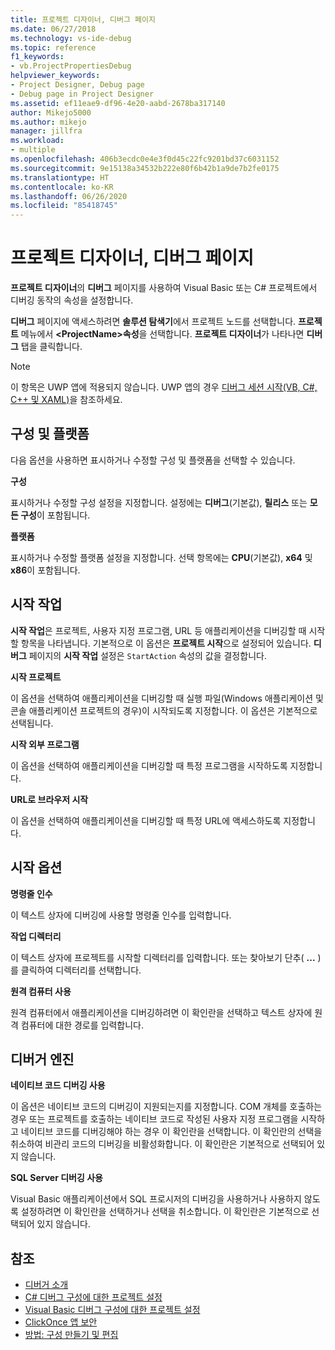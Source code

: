 ```yaml
---
title: 프로젝트 디자이너, 디버그 페이지
ms.date: 06/27/2018
ms.technology: vs-ide-debug
ms.topic: reference
f1_keywords:
- vb.ProjectPropertiesDebug
helpviewer_keywords:
- Project Designer, Debug page
- Debug page in Project Designer
ms.assetid: ef11eae9-df96-4e20-aabd-2678ba317140
author: Mikejo5000
ms.author: mikejo
manager: jillfra
ms.workload:
- multiple
ms.openlocfilehash: 406b3ecdc0e4e3f0d45c22fc9201bd37c6031152
ms.sourcegitcommit: 9e15138a34532b222e80f6b42b1a9de7b2fe0175
ms.translationtype: HT
ms.contentlocale: ko-KR
ms.lasthandoff: 06/26/2020
ms.locfileid: "85418745"
---
```

# <a name="debug-page-project-designer"></a>프로젝트 디자이너, 디버그 페이지

**프로젝트 디자이너**의 **디버그** 페이지를 사용하여 Visual Basic 또는 C# 프로젝트에서 디버깅 동작의 속성을 설정합니다.

**디버그** 페이지에 액세스하려면 **솔루션 탐색기**에서 프로젝트 노드를 선택합니다. **프로젝트** 메뉴에서 **\<ProjectName>속성**을 선택합니다. **프로젝트 디자이너**가 나타나면 **디버그** 탭을 클릭합니다.

> [!NOTE]
> 이 항목은 UWP 앱에 적용되지 않습니다. UWP 앱의 경우 [디버그 세션 시작(VB, C#, C++ 및 XAML)](../../debugger/start-a-debugging-session-for-a-store-app-in-visual-studio-vb-csharp-cpp-and-xaml.md)을 참조하세요.

## <a name="configuration-and-platform"></a>구성 및 플랫폼

다음 옵션을 사용하면 표시하거나 수정할 구성 및 플랫폼을 선택할 수 있습니다.

**구성**

표시하거나 수정할 구성 설정을 지정합니다. 설정에는 **디버그**(기본값), **릴리스** 또는 **모든 구성**이 포함됩니다.

**플랫폼**

표시하거나 수정할 플랫폼 설정을 지정합니다. 선택 항목에는 **CPU**(기본값), **x64** 및 **x86**이 포함됩니다.

## <a name="start-action"></a>시작 작업

**시작 작업**은 프로젝트, 사용자 지정 프로그램, URL 등 애플리케이션을 디버깅할 때 시작할 항목을 나타냅니다. 기본적으로 이 옵션은 **프로젝트 시작**으로 설정되어 있습니다. **디버그** 페이지의 **시작 작업** 설정은 `StartAction` 속성의 값을 결정합니다.

**시작 프로젝트**

이 옵션을 선택하여 애플리케이션을 디버깅할 때 실행 파일(Windows 애플리케이션 및 콘솔 애플리케이션 프로젝트의 경우)이 시작되도록 지정합니다. 이 옵션은 기본적으로 선택됩니다.

**시작 외부 프로그램**

이 옵션을 선택하여 애플리케이션을 디버깅할 때 특정 프로그램을 시작하도록 지정합니다.

**URL로 브라우저 시작**

이 옵션을 선택하여 애플리케이션을 디버깅할 때 특정 URL에 액세스하도록 지정합니다.

## <a name="start-options"></a>시작 옵션

**명령줄 인수**

이 텍스트 상자에 디버깅에 사용할 명령줄 인수를 입력합니다.

**작업 디렉터리**

이 텍스트 상자에 프로젝트를 시작할 디렉터리를 입력합니다. 또는 찾아보기 단추( **...** )를 클릭하여 디렉터리를 선택합니다.

**원격 컴퓨터 사용**

원격 컴퓨터에서 애플리케이션을 디버깅하려면 이 확인란을 선택하고 텍스트 상자에 원격 컴퓨터에 대한 경로를 입력합니다.

## <a name="debugger-engines"></a>디버거 엔진

**네이티브 코드 디버깅 사용**

이 옵션은 네이티브 코드의 디버깅이 지원되는지를 지정합니다. COM 개체를 호출하는 경우 또는 프로젝트를 호출하는 네이티브 코드로 작성된 사용자 지정 프로그램을 시작하고 네이티브 코드를 디버깅해야 하는 경우 이 확인란을 선택합니다. 이 확인란의 선택을 취소하여 비관리 코드의 디버깅을 비활성화합니다. 이 확인란은 기본적으로 선택되어 있지 않습니다.

**SQL Server 디버깅 사용**

Visual Basic 애플리케이션에서 SQL 프로시저의 디버깅을 사용하거나 사용하지 않도록 설정하려면 이 확인란을 선택하거나 선택을 취소합니다. 이 확인란은 기본적으로 선택되어 있지 않습니다.

## <a name="see-also"></a>참조

- [디버거 소개](../../debugger/debugger-feature-tour.md)
- [C# 디버그 구성에 대한 프로젝트 설정](../../debugger/project-settings-for-csharp-debug-configurations.md)
- [Visual Basic 디버그 구성에 대한 프로젝트 설정](../../debugger/project-settings-for-a-visual-basic-debug-configuration.md)
- [ClickOnce 앱 보안](../../deployment/securing-clickonce-applications.md)
- [방법: 구성 만들기 및 편집](../../ide/how-to-create-and-edit-configurations.md)
